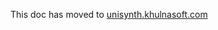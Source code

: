 This doc has moved to [unisynth.khulnasoft.com](https://unisynth.khulnasoft.com/docs/customization/)
